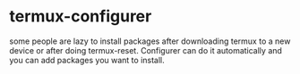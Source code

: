 # termux-configurer
some people are lazy to install packages after downloading termux to a new device or after doing termux-reset. Configurer can do it automatically and you can add packages you want to install.
